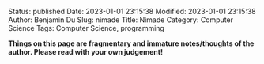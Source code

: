 Status: published
Date: 2023-01-01 23:15:38
Modified: 2023-01-01 23:15:38
Author: Benjamin Du
Slug: nimade
Title: Nimade
Category: Computer Science
Tags: Computer Science, programming

**Things on this page are fragmentary and immature notes/thoughts of the author. Please read with your own judgement!**

